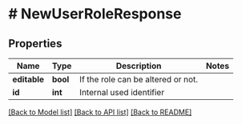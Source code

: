 # # NewUserRoleResponse

## Properties

Name | Type | Description | Notes
------------ | ------------- | ------------- | -------------
**editable** | **bool** | If the role can be altered or not. | 
**id** | **int** | Internal used identifier | 

[[Back to Model list]](../../README.md#documentation-for-models) [[Back to API list]](../../README.md#documentation-for-api-endpoints) [[Back to README]](../../README.md)



